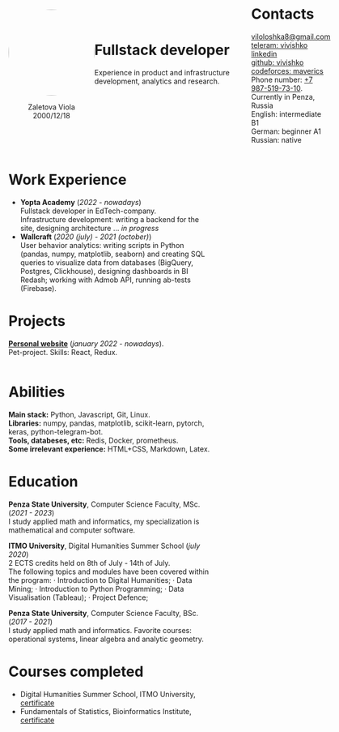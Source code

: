 <div style="margin: 40px 40px 0 40px;">
<div style="justify-content: space-around; display: flex; align-items: center;"> <div width=170px><img style="object-fit:cover; border-radius:70%; margin: 0 auto;" width=170px src="https://avatars.githubusercontent.com/u/46869700"><p style="text-align: center;">Zaletova Viola<br>2000/12/18</p></div>
<div style="padding-right: 10px;">

# Fullstack developer

<p style="width: 300px; padding-bottom: 45px;">
Experience in product and infrastructure development, analytics and research. 
</p>
</div>
<div>

# Contacts

<p style="align-items: center;">

[<ins>viloloshka8@gmail.com</ins>](mailto:viloloshka8@gmail.com) <br>
[<ins>teleram: vivishko<ins>](https://t.me/vivishko) <br>
[<ins>linkedin</ins>](https://www.linkedin.com/in/violazaletova/) <br>
[<ins>github: vivishko</ins>](https://github.com/vivishko) <br>
[<ins>codeforces: maverics</ins>](https://codeforces.com/profile/maverics) <br>
Phone number: <ins>+7 987-519-73-10</ins>.<br>
Currently in Penza, Russia<br>
English: intermediate B1<br>
German: beginner A1<br>
Russian: native
</p>
</div>
</div>

<div style="justify-content: space-around; display: flex;">
<div style="padding-right: 20px;">

# Work Experience
* **Yopta Academy** (_2022 - nowadays_) <br>
Fullstack developer in EdTech-company.<br>
Infrastructure development: writing a backend for the site, designing architecture ... *in progress*
* **Wallcraft** (_2020 (july) - 2021 (october)_) <br>
User behavior analytics: writing scripts in Python (pandas, numpy, matplotlib, seaborn) and creating SQL queries to visualize data from databases (BigQuery, Postgres, Clickhouse), designing dashboards in BI Redash; working with Admob API, running ab-tests (Firebase).

# Projects

[<ins>**Personal website**</ins>](there_will_be_a_link) (_january 2022 - nowadays_). <br>
Pet-project. Skills: React, Redux. 

<div style="float:right;" width=1000px>

# Abilities

**Main stack:**  Python, Javascript, Git, Linux. <br>
**Libraries:** numpy, pandas, matplotlib, scikit-learn, pytorch, keras, python-telegram-bot. <br>
**Tools, databeses, etc:** Redis, Docker, prometheus. <br>
**Some irrelevant experience:** HTML+CSS, Markdown, Latex.

# Education

**Penza State University**, Computer Science Faculty, MSc. (_2021 - 2023_) <br>
I study applied math and informatics, my specialization is mathematical and computer software. 

**ITMO University**, Digital Humanities Summer School (_july 2020_) <br>
2 ECTS credits held on 8th of July - 14th of July. <br>
The following topics and modules have been covered within the program:
 · Introduction to Digital Humanities;
 · Data Mining;
 · Introduction to Python Programming;
 · Data Visualisation (Tableau);
 · Project Defence;

**Penza State University**, Computer Science Faculty, BSc. (_2017 - 2021_) <br>
I study applied math and informatics. Favorite courses: operational systems, linear algebra and analytic geometry.

# Courses completed
* Digital Humanities Summer School, ITMO University, [certificate](https://drive.google.com/file/d/11EFZdCrgwZfwRcGJqQTouQosnf07h-w8/view)
* Fundamentals of Statistics, Bioinformatics Institute, [certificate](https://drive.google.com/file/d/1pVBNh4TyEUcyl4WvxgtsXDpJmVsHENIz/view) 

</div></div></div>
